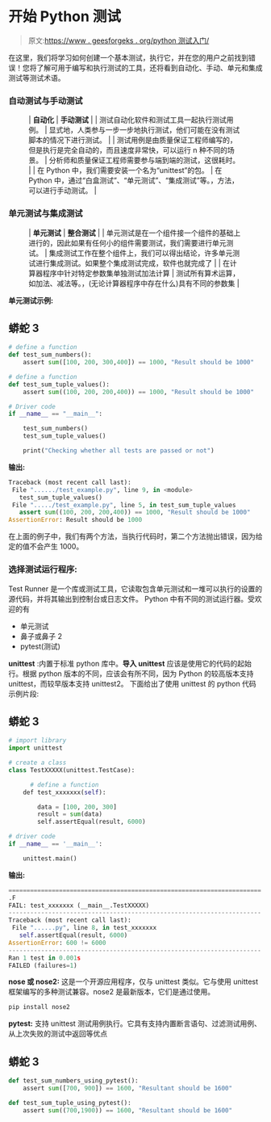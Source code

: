 # 开始 Python 测试

> 原文:[https://www . geesforgeks . org/python 测试入门/](https://www.geeksforgeeks.org/getting-started-with-testing-in-python/)

在这里，我们将学习如何创建一个基本测试，执行它，并在您的用户之前找到错误！您将了解可用于编写和执行测试的工具，还将看到自动化、手动、单元和集成测试等测试术语。

### **自动测试与手动测试**

<figure class="table">

| **自动化** | **手动测试**
 |
| 测试自动化软件和测试工具一起执行测试用例。 | 显式地，人类参与一步一步地执行测试，他们可能在没有测试脚本的情况下进行测试。 |
| 测试用例是由质量保证工程师编写的，但是执行是完全自动的，而且速度非常快，可以运行 n 种不同的场景。 | 分析师和质量保证工程师需要参与端到端的测试，这很耗时。 |
| 在 Python 中，我们需要安装一个名为“unittest”的包。 | 在 Python 中，通过“白盒测试”、“单元测试”、“集成测试”等。，方法，可以进行手动测试。 |

</figure>

### **单元测试与集成测试**

<figure class="table">

| **单元测试** | **整合测试** |
| 单元测试是在一个组件接一个组件的基础上进行的，因此如果有任何小的组件需要测试，我们需要进行单元测试。 | 集成测试工作在整个组件上，我们可以得出结论，许多单元测试进行集成测试。如果整个集成测试完成，软件也就完成了 |
| 在计算器程序中针对特定参数集单独测试加法计算 | 测试所有算术运算，如加法、减法等。，(无论计算器程序中存在什么)具有不同的参数集 |

</figure>

**单元测试示例:**

## 蟒蛇 3

```py
# define a function
def test_sum_numbers():
    assert sum([100, 200, 300,400]) == 1000, "Result should be 1000"

# define a function
def test_sum_tuple_values():
    assert sum((100, 200, 200,400)) == 1000, "Result should be 1000"

# Driver code
if __name__ == "__main__":

    test_sum_numbers()
    test_sum_tuple_values()

    print("Checking whether all tests are passed or not")
```

**输出:**

```py
Traceback (most recent call last):
 File "....../test_example.py", line 9, in <module>
   test_sum_tuple_values()
 File "...../test_example.py", line 5, in test_sum_tuple_values
   assert sum((100, 200, 200,400)) == 1000, "Result should be 1000"
AssertionError: Result should be 1000
```

在上面的例子中，我们有两个方法，当执行代码时，第二个方法抛出错误，因为给定的值不会产生 1000。

### 选择测试运行程序:

Test Runner 是一个库或测试工具，它读取包含单元测试和一堆可以执行的设置的源代码，并将其输出到控制台或日志文件。
Python 中有不同的测试运行器。受欢迎的有

*   单元测试
*   鼻子或鼻子 2
*   pytest(测试)

**unittest** :内置于标准 python 库中。**导入 unittest** 应该是使用它的代码的起始行。根据 python 版本的不同，应该会有所不同，因为 Python 的较高版本支持 unittest，而较早版本支持 unittest2。
下面给出了使用 unittest 的 python 代码示例片段:

## 蟒蛇 3

```py
# import library
import unittest

# create a class
class TestXXXXX(unittest.TestCase):

      # define a function
    def test_xxxxxxx(self):

        data = [100, 200, 300]
        result = sum(data)
        self.assertEqual(result, 6000)

# driver code
if __name__ == '__main__':

    unittest.main()
```

**输出:**

```py
======================================================================
.F
FAIL: test_xxxxxxx (__main__.TestXXXXX)
----------------------------------------------------------------------
Traceback (most recent call last):
 File "......py", line 8, in test_xxxxxxx
   self.assertEqual(result, 6000)
AssertionError: 600 != 6000
----------------------------------------------------------------------
Ran 1 test in 0.001s
FAILED (failures=1)
```

**nose 或 nose2:** 这是一个开源应用程序，仅与 unittest 类似。它与使用 unittest 框架编写的多种测试兼容。nose2 是最新版本，它们是通过使用。

```py
pip install nose2 
```

**pytest:** 支持 unittest 测试用例执行。它具有支持内置断言语句、过滤测试用例、从上次失败的测试中返回等优点

## 蟒蛇 3

```py
def test_sum_numbers_using_pytest():
    assert sum([700, 900]) == 1600, "Resultant should be 1600"

def test_sum_tuple_using_pytest():
    assert sum((700,1900)) == 1600, "Resultant should be 1600"
```